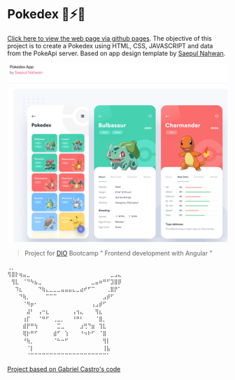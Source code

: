 # Pokedex 🐉⚡👾
[Click here to view the web page via github pages](https://felipecostamartins.github.io/js-developer-pokedex/). The objective of this project is to create a Pokedex using HTML, CSS, JAVASCRIPT and data from the PokeApi server. Based on app design template by [Saepul Nahwan](https://dribbble.com/saepulnahwan23).

![Design Pokemon App](assets/img/pokedex-design.png)



> Project for [DIO](https://web.dio.me/) Bootcamp " Frontend development with Angular "

```javascript
⢀⡀⠀⠀⠀⠀⠀⠀⠀⠀⠀⠀⠀⠀⠀⠀⠀⠀⠀⠀⠀⠀⠀⠀⠀⠀⠀⠀⠀⠀
⢻⣿⡗⢶⣤⣀⠀⠀⠀⠀⠀⠀⠀⠀⠀⠀⠀⠀⠀⠀⠀⠀⠀⠀⠀⠀⠀⣀⣠⣄
⠀⢻⣇⠀⠈⠙⠳⣦⣀⠀⠀⠀⠀⠀⠀⠀⠀⠀⠀⠀⠀⠀⣀⣤⠶⠛⠋⣹⣿⡿
⠀⠀⠹⣆⠀⠀⠀⠀⠙⢷⣄⣀⣀⣀⣤⣤⣤⣄⣀⣴⠞⠋⠉⠀⠀⠀⢀⣿⡟⠁
⠀⠀⠀⠙⢷⡀⠀⠀⠀⠀⠉⠉⠉⠀⠀⠀⠀⠀⠀⠀⠀⠀⠀⠀⠀⣠⡾⠋⠀⠀
⠀⠀⠀⠀⠈⠻⡶⠂⠀⠀⠀⠀⠀⠀⠀⠀⠀⠀⠀⠀⠀⠀⢠⣠⡾⠋⠀⠀⠀⠀
⠀⠀⠀⠀⠀⣼⠃⠀⢠⠒⣆⠀⠀⠀⠀⠀⠀⢠⢲⣄⠀⠀⠀⢻⣆⠀⠀⠀⠀⠀
⠀⠀⠀⠀⢰⡏⠀⠀⠈⠛⠋⠀⢀⣀⡀⠀⠀⠘⠛⠃⠀⠀⠀⠈⣿⡀⠀⠀⠀⠀
⠀⠀⠀⠀⣾⡟⠛⢳⠀⠀⠀⠀⠀⣉⣀⠀⠀⠀⠀⣰⢛⠙⣶⠀⢹⣇⠀⠀⠀⠀
⠀⠀⠀⠀⢿⡗⠛⠋⠀⠀⠀⠀⣾⠋⠀⢱⠀⠀⠀⠘⠲⠗⠋⠀⠈⣿⠀⠀⠀⠀
⠀⠀⠀⠀⠘⢷⡀⠀⠀⠀⠀⠀⠈⠓⠒⠋⠀⠀⠀⠀⠀⠀⠀⠀⠀⢻⡇⠀⠀⠀
⠀⠀⠀⠀⠀⠈⡇⠀⠀⠀⠀⠀⠀⠀⠀⠀⠀⠀⠀⠀⠀⠀⠀⠀⠀⢸⣧⠀⠀⠀
⠀⠀⠀⠀⠀⠈⠉⠉⠉⠉⠉⠉⠉⠉⠉⠉⠉⠉⠉⠉⠉⠉⠉⠉⠉⠉⠁⠀⠀⠀⠀⠀⠀⠀⠀⠀⠀⠀⠀⠀⠀⠀⠀⠀⠀
```
[Project based on Gabriel Castro's code](https://axlbr.github.io/js-developer-pokedex/)
